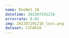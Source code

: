 ```yaml
---
name: ResNet 18
datetime: 202207291216
errorrate: 0.81
img: 202207291216_loss.png
dataset: CIFAR10
---
```

